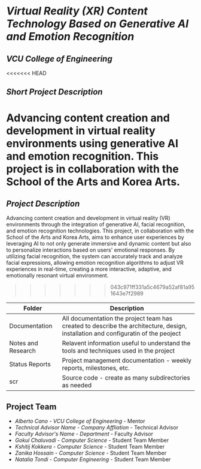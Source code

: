 # *Virtual Reality (XR) Content Technology Based on Generative AI and Emotion Recognition*
## *VCU College of Engineering*
<<<<<<< HEAD
## *Short Project Description*
Advancing content creation and development in virtual reality environments using generative AI and emotion recognition. This project is in collaboration with the School of the Arts and Korea Arts.
=======
## *Project Description*
Advancing content creation and development in virtual reality (VR) environments through the integration of generative AI, facial recognition, and emotion recognition technologies. This project, in collaboration with the School of the Arts and Korea Arts, aims to enhance user experiences by leveraging AI to not only generate immersive and dynamic content but also to personalize interactions based on users' emotional responses. By utilizing facial recognition, the system can accurately track and analyze facial expressions, allowing emotion recognition algorithms to adjust VR experiences in real-time, creating a more interactive, adaptive, and emotionally resonant virtual environment.
>>>>>>> 043c971ff331a5c4679a52af81a951643e7f2989

| Folder | Description |
|---|---|
| Documentation |  All documentation the project team has created to describe the architecture, design, installation and configuratin of the peoject |
| Notes and Research | Relavent information useful to understand the tools and techniques used in the project |
| Status Reports | Project management documentation - weekly reports, milestones, etc. |
| scr | Source code - create as many subdirectories as needed |

## Project Team
- *Alberto Cano* - *VCU College of Engineering* - Mentor
- *Technical Advisor Name* - *Company Affliation* - Technical Advisor
- *Faculty Advisor's Name* - *Department* - Faculty Advisor
- *Gokul Chaluvadi* - *Computer Science* - Student Team Member
- *Kshitij Kokkera* - *Computer Science* - Student Team Member
- *Zanika Hossain* - *Computer Science* - Student Team Member
- *Natalia Tondi* - *Computer Engineering* - Student Team Member
